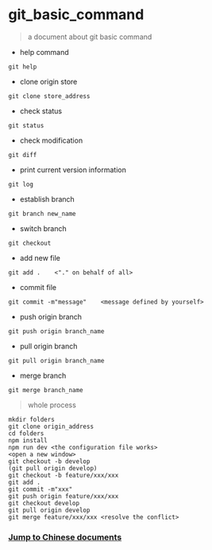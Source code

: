 # git_basic_command
> a document about git basic command

* help command
```
git help
```
* clone origin store
```
git clone store_address
```
* check status
```
git status
```
* check modification
```
git diff
```
* print current version information
```
git log
```
* establish branch
```
git branch new_name
```
* switch branch
```
git checkout
```
* add new file
```
git add .    <"." on behalf of all>
```
* commit file
```
git commit -m"message"    <message defined by yourself>
```
* push origin branch
```
git push origin branch_name
```
* pull origin branch
```
git pull origin branch_name
```
* merge branch
```
git merge branch_name
```
> whole process
```
mkdir folders
git clone origin_address
cd folders
npm install
npm run dev <the configuration file works>
<open a new window>
git checkout -b develop
(git pull origin develop)
git checkout -b feature/xxx/xxx
git add .
git commit -m"xxx"
git push origin feature/xxx/xxx
git checkout develop
git pull origin develop
git merge feature/xxx/xxx <resolve the conflict>
```
### [Jump to Chinese documents](https://github.com/ajun568/git_basic_command/wiki)
